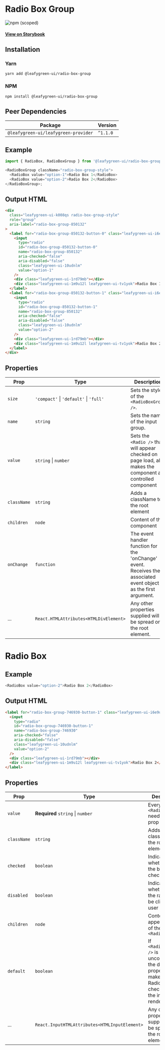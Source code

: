 # Radio Box Group

![npm (scoped)](https://img.shields.io/npm/v/@leafygreen-ui/radio-box-group.svg)

#### [View on Storybook](https://mongodb.github.io/leafygreen-ui/?path=/story/radioboxgroup--uncontrolled)

## Installation

### Yarn

```shell
yarn add @leafygreen-ui/radio-box-group
```

### NPM

```shell
npm install @leafygreen-ui/radio-box-group
```

## Peer Dependencies

| Package                              | Version  |
| ------------------------------------ | -------- |
| `@leafygreen-ui/leafygreen-provider` | `^1.1.0` |

## Example

```js
import { RadioBox, RadioBoxGroup } from '@leafygreen-ui/radio-box-group';

<RadioBoxGroup className="radio-box-group-style">
  <RadioBox value="option-1">Radio Box 1</RadioBox>
  <RadioBox value="option-2">Radio Box 2</RadioBox>
</RadioBoxGroup>;
```

## Output HTML

```html
<div
  class="leafygreen-ui-k008qs radio-box-group-style"
  role="group"
  aria-label="radio-box-group-850132"
>
  <label for="radio-box-group-850132-button-0" class="leafygreen-ui-i6e9um">
    <input
      type="radio"
      id="radio-box-group-850132-button-0"
      name="radio-box-group-850132"
      aria-checked="false"
      aria-disabled="false"
      class="leafygreen-ui-10udnlm"
      value="option-1"
    />
    <div class="leafygreen-ui-1rd79mb"></div>
    <div class="leafygreen-ui-1m9u12l leafygreen-ui-tv1yok">Radio Box 1</div>
  </label>
  <label for="radio-box-group-850132-button-1" class="leafygreen-ui-i6e9um">
    <input
      type="radio"
      id="radio-box-group-850132-button-1"
      name="radio-box-group-850132"
      aria-checked="false"
      aria-disabled="false"
      class="leafygreen-ui-10udnlm"
      value="option-2"
    />
    <div class="leafygreen-ui-1rd79mb"></div>
    <div class="leafygreen-ui-1m9u12l leafygreen-ui-tv1yok">Radio Box 2</div>
  </label>
</div>
```

## Properties

| Prop        | Type                                   | Description                                                                                                      | Default     |
| ----------- | -------------------------------------- | ---------------------------------------------------------------------------------------------------------------- | ----------- |
| `size`      | `'compact'` \| `'default'` \| `'full'` | Sets the style of the `<RadioBoxGroup />`.                                                                       | `'default'` |
| `name`      | `string`                               | Sets the name of the input group.                                                                                |             |
| `value`     | `string` \| `number`                   | Sets the `<Radio />` that will appear checked on page load, also makes the component a controlled component      |             |
| `className` | `string`                               | Adds a className to the root element                                                                             |             |
| `children`  | `node`                                 | Content of the component                                                                                         |             |
| `onChange`  | `function`                             | The event handler function for the 'onChange' event. Receives the associated event object as the first argument. | `() => {}`  |
| ...         | `React.HTMLAttributes<HTMLDivElement>` | Any other properties supplied will be spread on the root element.                                                |             |

# Radio Box

## Example

```js
<RadioBox value="option-2">Radio Box 2</RadioBox>
```

## Output HTML

```html
<label for="radio-box-group-746930-button-1" class="leafygreen-ui-i6e9um">
  <input
    type="radio"
    id="radio-box-group-746930-button-1"
    name="radio-box-group-746930"
    aria-checked="false"
    aria-disabled="false"
    class="leafygreen-ui-10udnlm"
    value="option-2"
  />
  <div class="leafygreen-ui-1rd79mb"></div>
  <div class="leafygreen-ui-1m9u12l leafygreen-ui-tv1yok">Radio Box 2</div>
</label>
```

## Properties

| Prop        | Type                                          | Description                                                                                                     | Default |
| ----------- | --------------------------------------------- | --------------------------------------------------------------------------------------------------------------- | ------- |
| `value`     | **Required** `string` \| `number`             | Every `<RadioBox />` needs a value prop                                                                         |         |
| `className` | `string`                                      | Adds a className to the root element                                                                            | `''`    |
| `checked`   | `boolean`                                     | Indicates whether or not the box will be checked                                                                | `false` |
| `disabled`  | `boolean`                                     | Indicates whether or not the radio can be clicked by a user                                                     | `false` |
| `children`  | `node`                                        | Content that appears inside of the `<RadioBox />`                                                               |         |
| `default`   | `boolean`                                     | If `<RadioBoxGroup />` is uncontrolled, the default property makes this RadioBox checked on the initial render. |         |
| ...         | `React.InputHTMLAttributes<HTMLInputElement>` | Any other properties supplied will be spread on the root element.                                               |         |
